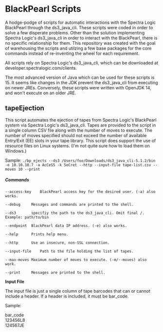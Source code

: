 # BlackPearl Scripts
A hodge-podge of scripts for automatic interactions with the Spectra Logic BlackPearl through the ds3_java_cli. These scripts were coded in order to solve a few disperate problems. Other than the solution implementing Spectra Logic's ds3_java_cli in order to interact with the BlackPearl, there is no specific relationship for them. This repository was created with the goal of warehousing the scripts and utilzing a few base packages for the core commands instead of re-inventing the wheel for each requirement.

All scripts rely on Spectra Logic's ds3_java_cli, which can be downloaded at developer.spectralogic.com/clients.

The most advanced version of Java which can be used for these scripts is 15. It seems like changes in the JDK prevent the ds3_java_cli from executing on newer JREs. Conversely, these scripts were written with OpenJDK 14, and won't execute on an older JRE.

## tapeEjection

This script automates the ejection of tapes from Spectra Logic's BlackPearl system via Spectra Logic's ds3_java_cli. Tapes are provided to the script in a single column CSV file along with the number of moves to execute. The number of moves specified should not exceed the number of available Entry/Exit (EE) slots in your tape library. This script does support the use of resource files on Linux systems. (I'm not quite sure how to load them on Windows.)

Sample: `./bp_ejects --ds3 /Users/foo/Downloads/ds3_java_cli-5.1.2/bin -e 10.10.10.7 -a AcCeS5 -k 5eCret --http --input-file tape-list.csv --moves 10 --print` 

##### Commands

	--access-key	BlackPearl access key for the desired user. (-a) also works. 
  
	--debug		Messages and commands are printed to the shell.
  
	--ds3		specifiy the path to the ds3_java_cli. Omit final /. Example: path/to/bin
  
	--endpoint	BlackPearl data IP address. (-e) also works.
  
 	--help		Prints help menu.
	
	--http		Use an insecure, non-SSL connection.
  
 	--input-file	Path to the file holding the list of tapes.
  
	--max-moves	Maximum number of moves to execute. (-m/--moves) also work.
  
	--print		Messages are printed to the shell. 
  
  <b>Input File</b>
  
  The input file is just a single column of tape barcodes that can or cannot include a header. If a header is included, it must be bar_code.
  
  Sample: 

  bar_code  
  123456L8  
  124567JE
  
  
